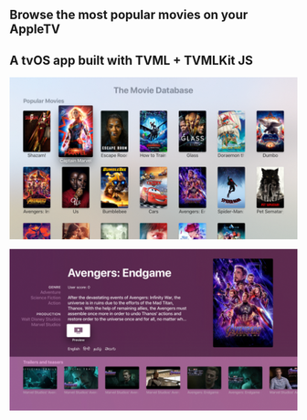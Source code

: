 ## Browse the most popular movies on your AppleTV
## A tvOS app built with TVML + TVMLKit JS

![Screenshot](https://github.com/alingorgan/TheMovieBrowser-TV/blob/master/screenshots/resultsScreen.png)

![Screenshot](https://github.com/alingorgan/TheMovieBrowser-TV/blob/master/screenshots/movieDetailsScreen.png)
